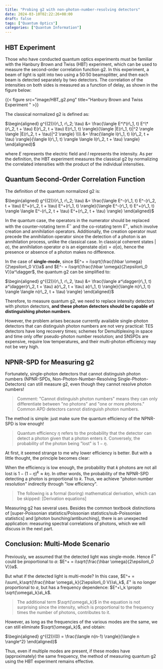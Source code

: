 ```yaml
---
title: "Probing g2 with non-photon-number-resolving detectors"
date: 2024-03-10T02:22:26+08:00
draft: false
tags: ["Quantum Optics"]
categories: ["Quantum Information"]
---
```


## HBT Experiment
Those who have conducted quantum optics experiments must be familiar with the Hanbury Brown and Twiss (HBT) experiment, which can be used to measure the second-order correlation function g2. In this experiment, a beam of light is split into two using a 50:50 beamsplitter, and then each beam is detected separately by two detectors. The correlation of the intensities on both sides is measured as a function of delay, as shown in the figure below:

{{< figure src="image/HBT_g2.png" title="Hanbury Brown and Twiss Experiment  " >}}

The classical normalized g2 is defined as:

$\begin{aligned} g^{(2)}(r\_1, r\_2; \tau) &= \frac{\langle E^\*(r\_1, t) E^\*(r\_2, t + \tau) E(r\_2, t + \tau) E(r\_1, t) \rangle}{\langle |E(r\_1, t)|^2 \rangle \langle |E(r\_2, t + \tau)|^2 \rangle} \\\\ &= \frac{\langle I(r\_1, t) I(r\_2, t + \tau) \rangle}{\langle I(r\_1, t) \rangle \langle I(r\_2, t + \tau) \rangle} \end{aligned}$

where $E$ represents the electric field and $I$ represents the intensity. As per the definition, the HBT experiment measures the classical g2 by normalizing the correlated intensities with the product of the individual intensities.

## Quantum Second-Order Correlation Function
The definition of the quantum normalized g2 is:

$\begin{aligned} g^{(2)}(r\_1, r\_2; \tau) &= \frac{\langle E^-(r\_1, t) E^-(r\_2, t + \tau) E^+(r\_2, t + \tau) E^+(r\_1, t) \rangle}{\langle E^-(r\_1, t) E^+(r\_1, t) \rangle \langle E^-(r\_2, t + \tau) E^+(r\_2, t + \tau) \rangle} \end{aligned}$

In the quantum case, the operators in the numerator should be replaced with the counter-rotating term $E^-$ and the co-rotating term $E^+$, which involve creation and annihilation operators. Additionally, the creation operator must precede the annihilation operator since the detection of a photon is an annihilation process, unlike the classical case. In classical coherent states $|\alpha\rangle$, the annihilation operator $a$ is an eigenstate $a|\alpha\rangle = \alpha|\alpha\rangle$, hence the presence or absence of a photon makes no difference.

In the case of **single-mode**, since $E^+ = i\sqrt{\frac{\hbar \omega}{2\epsilon\_0 V}}a$ and $E^- = i\sqrt{\frac{\hbar \omega}{2\epsilon\_0 V}}a^\dagger$, the quantum g2 can be simplified to:

$\begin{aligned} g^{(2)}(r\_1, r\_2, \tau) &= \frac{\langle a^\dagger(r\_1, t) a^\dagger(r\_2, t + \tau) a(r\_2, t + \tau) a(r\_1, t) \rangle}{\langle n(r\_1, t) \rangle \langle n(r\_2, t + \tau) \rangle} \end{aligned}$

Therefore, to measure quantum g2, we need to replace intensity detectors with photon detectors, **and these photon detectors should be capable of distinguishing photon numbers**.

However, the problem arises because currently available single-photon detectors that can distinguish photon numbers are not very practical: TES detectors have long recovery times; schemes for Demultiplexing in space and time only offer pseudo-photon number resolution; and SNSPDs are expensive, require low temperatures, and their multi-photon efficiency may not be very high.

## NPNR-SPD for Measuring g2
Fortunately, single-photon detectors that cannot distinguish photon numbers (NPNR-SPDs, Non-Photon-Number-Resolving Single-Photon-Detectors) can still measure g2, even though they cannot resolve photon numbers!

> Comment: "Cannot distinguish photon numbers" means they can only differentiate between "no photons" and "one or more photons." Common APD detectors cannot distinguish photon numbers.

The method is simple: just make sure the quantum efficiency of the NPNR-SPD is low enough!

> Quantum efficiency $\eta$ refers to the probability that the detector can detect a photon given that a photon enters it. Conversely, the probability of the photon being "lost" is $1 - \eta$.

At first, it seemed strange to me why lower efficiency is better. But with a little thought, the principle becomes clear:

When the efficiency is low enough, the probability that $k$ photons are not all lost is $1 - (1 - \eta)^k \approx k\eta$. In other words, the probability of the NPNR-SPD detecting a photon is proportional to $k$. Thus, we achieve "photon number resolution" indirectly through "low efficiency".

> The following is a formal (boring) mathematical derivation, which can be skipped:
> [Derivation equations]

Measuring g2 has several uses. Besides the common textbook distinctions of [super-Poissonian statistics/Poissonian statistics/sub-Poissonian statistics] and [photon bunching/antibunching], there is an unexpected application: measuring spectral correlations of photons, which we will discuss in the next part.

## Conclusion: Multi-Mode Scenario
Previously, we assumed that the detected light was single-mode. Hence $E^+$ could be proportional to $a$: $E^+ = i\sqrt{\frac{\hbar \omega}{2\epsilon\_0 V}}a$.

But what if the detected light is multi-mode? In this case, $E^+ = i\sum\_k\sqrt{\frac{\hbar \omega\_k}{2\epsilon\_0 V}}a\_k$, $E^+$ is no longer proportional to $a$, but has a frequency dependence: $E^+\_k \propto \sqrt{\omega\_k}a\_k$.

> The additional term $\sqrt{\omega\_k}$ in the equation is not surprising since the intensity, which is proportional to the frequency times the number of photons, contributes to it.

However, as long as the frequencies of the various modes are the same, we can still eliminate $\sqrt{\omega\_k}$, and obtain:

$\begin{aligned} g^{(2)}(0) = \frac{\langle n(n-1) \rangle}{\langle n \rangle^2} \end{aligned}$

Thus, even if multiple modes are present, if these modes have (approximately) the same frequency, the method of measuring quantum g2 using the HBT experiment remains effective.
